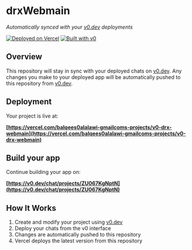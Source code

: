 # drxWebmain

*Automatically synced with your [v0.dev](https://v0.dev) deployments*

[![Deployed on Vercel](https://img.shields.io/badge/Deployed%20on-Vercel-black?style=for-the-badge&logo=vercel)](https://vercel.com/balqees0alalawi-gmailcoms-projects/v0-drx-webmain)
[![Built with v0](https://img.shields.io/badge/Built%20with-v0.dev-black?style=for-the-badge)](https://v0.dev/chat/projects/ZU067KgNptN)

## Overview

This repository will stay in sync with your deployed chats on [v0.dev](https://v0.dev).
Any changes you make to your deployed app will be automatically pushed to this repository from [v0.dev](https://v0.dev).

## Deployment

Your project is live at:

**[https://vercel.com/balqees0alalawi-gmailcoms-projects/v0-drx-webmain](https://vercel.com/balqees0alalawi-gmailcoms-projects/v0-drx-webmain)**

## Build your app

Continue building your app on:

**[https://v0.dev/chat/projects/ZU067KgNptN](https://v0.dev/chat/projects/ZU067KgNptN)**

## How It Works

1. Create and modify your project using [v0.dev](https://v0.dev)
2. Deploy your chats from the v0 interface
3. Changes are automatically pushed to this repository
4. Vercel deploys the latest version from this repository
